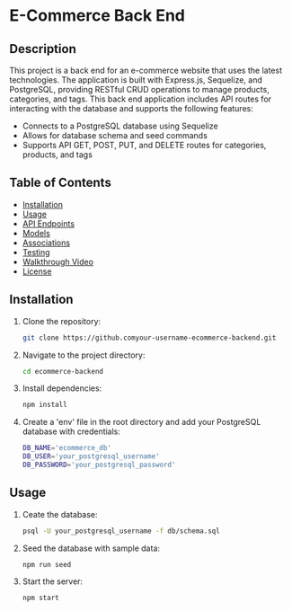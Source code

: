 # E-Commerce Back End

## Description

This project is a back end for an e-commerce website that uses the latest technologies. The application is built with Express.js, Sequelize, and PostgreSQL, providing RESTful CRUD operations to manage products, categories, and tags. This back end application includes API routes for interacting with the database and supports the following features:

- Connects to a PostgreSQL database using Sequelize
- Allows for database schema and seed commands
- Supports API GET, POST, PUT, and DELETE routes for categories, products, and tags

## Table of Contents

- [Installation](#installation)
- [Usage](#usage)
- [API Endpoints](#api-endpoints)
- [Models](#models)
- [Associations](#associations)
- [Testing](#testing)
- [Walkthrough Video](#walkthrough-video)
- [License](#license)

## Installation

1. Clone the repository:
   ```bash
   git clone https://github.comyour-username-ecommerce-backend.git

2. Navigate to the project directory:
    ```bash
    cd ecommerce-backend

3. Install dependencies:
    ```bash
    npm install

4. Create a 'env' file in the root directory and add your PostgreSQL database with credentials:
    ```bash
    DB_NAME='ecommerce_db'
    DB_USER='your_postgresql_username'
    DB_PASSWORD='your_postgresql_password'

## Usage

1. Ceate the database:
    ``` bash
    psql -U your_postgresql_username -f db/schema.sql

2. Seed the database with sample data:
    ```bash
    npm run seed
3. Start the server: 
    ```bash
    npm start

